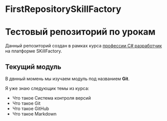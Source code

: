 # FirstRepositorySkillFactory
# Тестовый репозиторий по урокам
Данный репозиторий создан в рамках курса [профессии C# разработчик](https://skillfactory.ru/csharp) на платформе SKillFactory.
## Текущий модуль
В двнный момень мы изучаем модуль под названием **Git**.

Я уже знаю следующик темы из курса:
* Что такое Система контроля версий 
* Что такое Git
* Что такое GitHub
* Что такое Markdown
